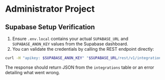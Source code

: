 # Administrator Project

## Supabase Setup Verification

1. Ensure `.env.local` contains your actual `SUPABASE_URL` and `SUPABASE_ANON_KEY` values from the Supabase dashboard.
2. You can validate the credentials by calling the REST endpoint directly:

```bash
curl -H "apikey: $SUPABASE_ANON_KEY" "$SUPABASE_URL/rest/v1/integrations"
```

The response should return JSON from the `integrations` table or an error detailing what went wrong.
